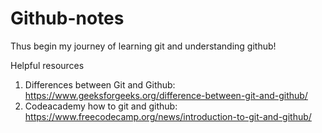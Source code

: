 # Github-notes

Thus begin my journey of learning git and understanding github! 

Helpful resources
1. Differences between Git and Github: https://www.geeksforgeeks.org/difference-between-git-and-github/
2. Codeacademy how to git and github: https://www.freecodecamp.org/news/introduction-to-git-and-github/ 

